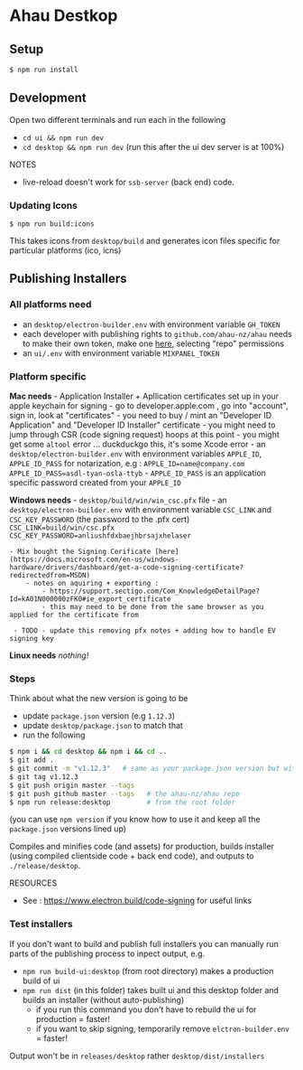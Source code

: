 # Ahau Destkop

## Setup

```bash
$ npm run install
```

## Development

Open two different terminals and run each in the following
- `cd ui && npm run dev`
- `cd desktop && npm run dev` (run this after the ui dev server is at 100%)

NOTES
- live-reload doesn't work for `ssb-server` (back end) code.


### Updating Icons

```
$ npm run build:icons
```
This takes icons from `desktop/build` and generates icon files specific for particular platforms (ico, icns)

## Publishing Installers

### All platforms need

- an `desktop/electron-builder.env` with environment variable `GH_TOKEN`
- each developer with publishing rights to `github.com/ahau-nz/ahau` needs to make their own token, make one [here](https://github.com/settings/tokens/new), selecting "repo" permissions
- an `ui/.env` with environment variable `MIXPANEL_TOKEN`

### Platform specific

**Mac needs**
    - Application Installer + Apllication certificates set up in your apple keychain for signing
        - go to developer.apple.com , go into "account", sign in, look at "certificates"
        - you need to buy / mint an "Developer ID Application" and "Developer ID Installer" certificate
          - you might need to jump through CSR (code signing request) hoops at this point
        - you might get some `altool` error ... duckduckgo this, it's some Xcode error
    - an `desktop/electron-builder.env` with environment variables `APPLE_ID`, `APPLE_ID_PASS` for notarization, e.g :
         ```
         APPLE_ID=name@company.com
         APPLE_ID_PASS=asdl-tyan-osla-ttyb
         ```
        - `APPLE_ID_PASS` is an application specific password created from your `APPLE_ID`

**Windows needs**
    - `desktop/build/win/win_csc.pfx` file
    - an `desktop/electron-builder.env` with environment variable `CSC_LINK` and `CSC_KEY_PASSWORD` (the password to the .pfx cert)
        ```
        CSC_LINK=build/win/csc.pfx
        CSC_KEY_PASSWORD=anliushfdxbaejhbrsajxhelaser
        ```

    - Mix bought the Signing Cerificate [here](https://docs.microsoft.com/en-us/windows-hardware/drivers/dashboard/get-a-code-signing-certificate?redirectedfrom=MSDN)
        - notes on aquiring + exporting :
            - https://support.sectigo.com/Com_KnowledgeDetailPage?Id=kA01N000000zFK0#ie_export_certificate
            - this may need to be done from the same browser as you applied for the certificate from

     - TODO - update this removing pfx notes + adding how to handle EV signing key

**Linux needs**
_nothing!_


### Steps

Think about what the new version is going to be
- update `package.json` version (e.g `1.12.3`)
- update `desktop/package.json` to match that
- run the following

```bash
$ npm i && cd desktop && npm i && cd ..
$ git add .
$ git commit -m "v1.12.3"   # same as your package.json version but with a v in front
$ git tag v1.12.3
$ git push origin master --tags
$ git push github master --tags   # the ahau-nz/ahau repo
$ npm run release:desktop         # from the root folder
```

(you can use `npm version` if you know how to use it and keep all the `package.json` versions lined up)

Compiles and minifies code (and assets) for production, builds installer (using compiled clientside code + back end code), and outputs to `./release/desktop`.

RESOURCES
- See : https://www.electron.build/code-signing for useful links


### Test installers

If you don't want to build and publish full installers you can manually run parts of the publishing process to inpect output, e.g.

- `npm run build-ui:desktop` (from root directory) makes a production build of ui
- `npm run dist` (in this folder) takes built ui and this desktop folder and builds an installer (without auto-publishing)
    - if you run this command you don't have to rebuild the ui for production = faster!
    - if you want to skip signing, temporarily remove `elctron-builder.env` = faster!

Output won't be in `releases/desktop` rather `desktop/dist/installers`
